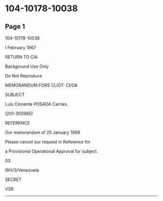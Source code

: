 # 104-10178-10038

## Page 1

104-10178-10038

I February 1967

RETURN TO CIA

Background Use Only

Do Not Reproduce

MEMORANDUM FORS CLIOT: CI/OA

SUBJECT

Luis Clonente POSADA Carries.

(201-300985)

REFERKNCE

Our manorandum of 25 January 1968

Please cancel our request in Reference for

a Provisional Operational Approval for subject.

03

WH/3/Venezuela

SECRET

VSR

---

